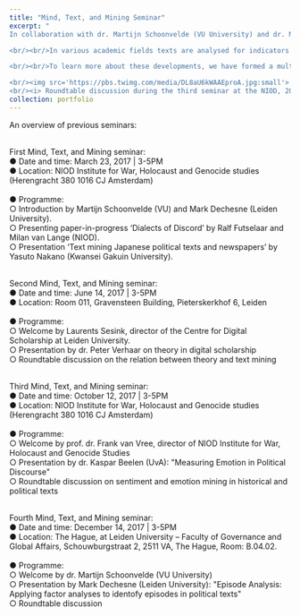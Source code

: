 ```yaml
---
title: "Mind, Text, and Mining Seminar"
excerpt: "
In collaboration with dr. Martijn Schoonvelde (VU University) and dr. Mark Dechesne (Leiden University) I am organizing a frequently recurring seminar on the quantitative analysis of large text corpora. 

<br/><br/>In various academic fields texts are analysed for indicators of speaker personality, or speaker emotions like disgust, anger, and happiness: concepts which have been shown to drive political behaviour or to represent opinions, attitudes or emotionality in relation to certain topics. Quantitative analysis or ‘mining’ of these psychological constructs in the study of historical, social, and political phenomena is burgeoning.

<br/><br/>To learn more about these developments, we have formed a multidisciplinary group of interested and active researchers in the Netherlands by means of a regularly occurring seminar in which best practices in applied work, new methodologies, and substantive new findings are exchanged and discussed. We aim for a group of committed members who intend to participate on a regular basis.

<br/><img src='https://pbs.twimg.com/media/DL8aU6kWAAEproA.jpg:small'>
<br/><i> Roundtable discussion during the third seminar at the NIOD, 2017 </i>"
collection: portfolio
---
```


An overview of previous seminars:


<br/>First Mind, Text, and Mining seminar:
<br/>● Date and time: March 23, 2017 | 3-5PM
<br/>● Location: NIOD Institute for War, Holocaust and Genocide studies (Herengracht 380 1016 CJ Amsterdam)
<br/><br/>● Programme:
<br/>○ Introduction by Martijn Schoonvelde (VU) and Mark Dechesne (Leiden University).
<br/>○ Presenting paper-in-progress ‘Dialects of Discord’ by Ralf Futselaar and Milan van Lange (NIOD).
<br/>○ Presentation ‘Text mining Japanese political texts and newspapers’ by Yasuto Nakano (Kwansei Gakuin University).

<br/>Second Mind, Text, and Mining seminar:
<br/>● Date and time: June 14, 2017 | 3-5PM
<br/>● Location: Room 011, Gravensteen Building, Pieterskerkhof 6, Leiden
<br/><br/>● Programme:
<br/>○ Welcome by Laurents Sesink, director of the Centre for Digital Scholarship at Leiden University.
<br/>○ Presentation by dr. Peter Verhaar on theory in digital scholarship
<br/>○ Roundtable discussion on the relation between theory and text mining

 
<br/>Third Mind, Text, and Mining seminar:
<br/>● Date and time: October 12, 2017 | 3-5PM
<br/>● Location: NIOD Institute for War, Holocaust and Genocide studies (Herengracht 380 1016 CJ Amsterdam)
<br/><br/>● Programme:
<br/>○ Welcome by prof. dr. Frank van Vree, director of NIOD Institute for War, Holocaust and Genocide Studies
<br/>○ Presentation by dr. Kaspar Beelen (UvA): "Measuring Emotion in Political Discourse"
<br/>○ Roundtable discussion on sentiment and emotion mining in historical and political texts 

<br/>Fourth Mind, Text, and Mining seminar:
<br/>● Date and time: December 14, 2017 | 3-5PM
<br/>● Location: The Hague, at Leiden University – Faculty of Governance and Global Affairs, Schouwburgstraat 2, 2511 VA, The Hague, Room: B.04.02.
<br/><br/>● Programme:
<br/>○ Welcome by dr. Martijn Schoonvelde (VU University)
<br/>○ Presentation by Mark Dechesne (Leiden University): "Episode Analysis: Applying factor analyses to identofy episodes in political texts" 
<br/>○ Roundtable discussion

